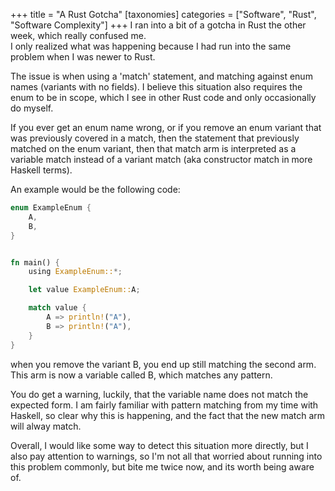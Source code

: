 +++
title = "A Rust Gotcha"
[taxonomies]
categories = ["Software", "Rust", "Software Complexity"]
+++
I ran into a bit of a gotcha in Rust the other week, which really confused me.  
I only realized what was happening because I had run into the same problem when I was newer to Rust.

The issue is when using a 'match' statement, and matching against enum names (variants with no fields).
I believe this situation also requires the enum to be in scope, which I see in other Rust code and only
occasionally do myself.


If you ever get an enum name wrong, or if you remove an enum variant that was previously covered in a match,
then the statement that previously matched on the enum variant, then that match arm is interpreted as a
variable match instead of a variant match (aka constructor match in more Haskell terms).


An example would be the following code:
```rust
enum ExampleEnum {
    A,
    B,
}


fn main() {
    using ExampleEnum::*;

    let value ExampleEnum::A;

    match value {
        A => println!("A"),
        B => println!("A"),
    }
}
```

when you remove the variant B, you end up still matching the second arm. This arm is now a variable called B, which matches any pattern.

You do get a warning, luckily, that the variable name does not match the expected form.
I am fairly familiar with pattern matching from my time with Haskell, so clear why this is happening, and the fact that the new match arm will alway match.


Overall, I would like some way to detect this situation more directly, but I also pay attention to warnings,
so I'm not all that worried about running into this problem commonly, but bite me twice now, and its worth being aware of.











